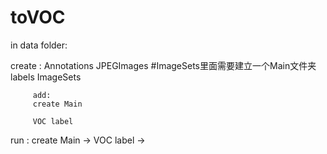 # toVOC


in data folder:

create : Annotations
          JPEGImages  #ImageSets里面需要建立一个Main文件夹
          labels
          ImageSets
         
         add:
         create Main
         
         VOC label
  run :
create Main -> VOC label ->
